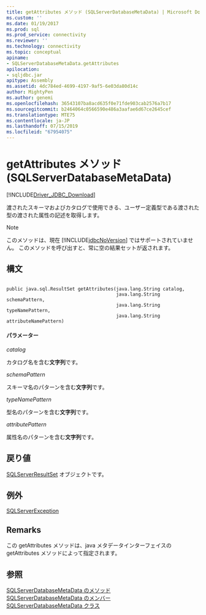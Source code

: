 ```yaml
---
title: getAttributes メソッド (SQLServerDatabaseMetaData) | Microsoft Docs
ms.custom: ''
ms.date: 01/19/2017
ms.prod: sql
ms.prod_service: connectivity
ms.reviewer: ''
ms.technology: connectivity
ms.topic: conceptual
apiname:
- SQLServerDatabaseMetaData.getAttributes
apilocation:
- sqljdbc.jar
apitype: Assembly
ms.assetid: 4dc784ed-4699-4197-9af5-6e03da80d14c
author: MightyPen
ms.author: genemi
ms.openlocfilehash: 36543107ba8acd635f0e71fde903cab2576a7b17
ms.sourcegitcommit: b2464064c0566590e486a3aafae6d67ce2645cef
ms.translationtype: MTE75
ms.contentlocale: ja-JP
ms.lasthandoff: 07/15/2019
ms.locfileid: "67954075"
---
```

# <a name="getattributes-method-sqlserverdatabasemetadata"></a>getAttributes メソッド (SQLServerDatabaseMetaData)
[!INCLUDE[Driver_JDBC_Download](../../../includes/driver_jdbc_download.md)]

  渡されたスキーマおよびカタログで使用できる、ユーザー定義型である渡された型の渡された属性の記述を取得します。  
  
> [!NOTE]  
>  このメソッドは、現在 [!INCLUDE[jdbcNoVersion](../../../includes/jdbcnoversion_md.md)] ではサポートされていません。 このメソッドを呼び出すと、常に空の結果セットが返されます。  
  
## <a name="syntax"></a>構文  
  
```  
  
public java.sql.ResultSet getAttributes(java.lang.String catalog,  
                                        java.lang.String schemaPattern,  
                                        java.lang.String typeNamePattern,  
                                        java.lang.String attributeNamePattern)  
```  
  
#### <a name="parameters"></a>パラメーター  
 *catalog*  
  
 カタログ名を含む**文字列**です。  
  
 *schemaPattern*  
  
 スキーマ名のパターンを含む**文字列**です。  
  
 *typeNamePattern*  
  
 型名のパターンを含む**文字列**です。  
  
 *attributePattern*  
  
 属性名のパターンを含む**文字列**です。  
  
## <a name="return-value"></a>戻り値  
 [SQLServerResultSet](../../../connect/jdbc/reference/sqlserverresultset-class.md) オブジェクトです。  
  
## <a name="exceptions"></a>例外  
 [SQLServerException](../../../connect/jdbc/reference/sqlserverexception-class.md)  
  
## <a name="remarks"></a>Remarks  
 この getAttributes メソッドは、java メタデータインターフェイスの getAttributes メソッドによって指定されます。  
  
## <a name="see-also"></a>参照  
 [SQLServerDatabaseMetaData のメソッド](../../../connect/jdbc/reference/sqlserverdatabasemetadata-methods.md)   
 [SQLServerDatabaseMetaData のメンバー](../../../connect/jdbc/reference/sqlserverdatabasemetadata-members.md)   
 [SQLServerDatabaseMetaData クラス](../../../connect/jdbc/reference/sqlserverdatabasemetadata-class.md)  
  
  
